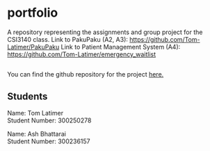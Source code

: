 # portfolio
A repository representing the assignments and group project for the CSI3140 class.
Link to PakuPaku (A2, A3): https://github.com/Tom-Latimer/PakuPaku
Link to Patient Management System (A4): https://github.com/Tom-Latimer/emergency_waitlist

##
You can find the github repository for the project [here.](https://github.com/Tom-Latimer/portfolio)

## Students
Name: Tom Latimer  
Student Number: 300250278  

Name: Ash Bhattarai  
Student Number: 300236157
